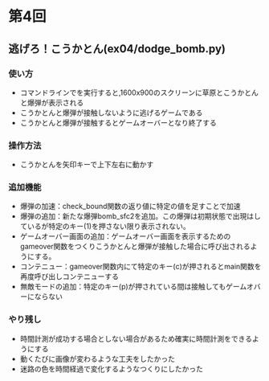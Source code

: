# 第4回
## 逃げろ！こうかとん(ex04/dodge_bomb.py)
### 使い方
* コマンドラインでを実行すると,1600x900のスクリーンに草原とこうかとんと爆弾が表示される
* こうかとんと爆弾が接触しないように逃げるゲームである
* こうかとんと爆弾が接触するとゲームオーバーとなり終了する

### 操作方法
* こうかとんを矢印キーで上下左右に動かす

### 追加機能
* 爆弾の加速：check_bound関数の返り値に特定の値を足すことで加速
* 爆弾の追加：新たな爆弾bomb_sfc2を追加。この爆弾は初期状態で出現はしているが特定のキー(1)を押さない限り表示されない。
* ゲームオーバー画面の追加：ゲームオーバー画面を表示するためのgameover関数をつくりこうかとんと爆弾が接触した場合に呼び出されるようにする。
* コンテニュー：gameover関数内にて特定のキー(c)が押されるとmain関数を再度呼び出しコンテニューする
* 無敵モードの追加：特定のキー(p)が押されている間は接触してもゲームオバーにならない

### やり残し
* 時間計測が成功する場合としない場合があるため確実に時間計測をできるようにする
* 動くたびに画像が変わるような工夫をしたかった
* 迷路の色を時間経過で変化するようなつくりにしたかった